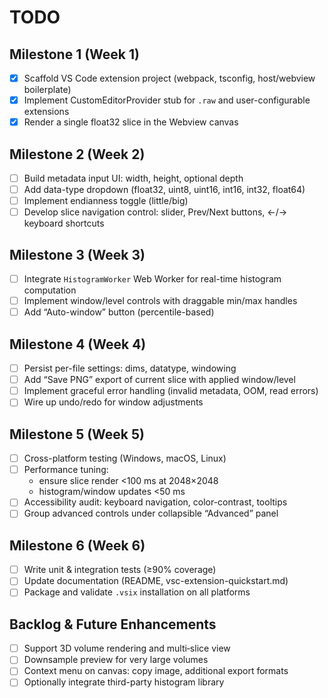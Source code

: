 # TODO

## Milestone 1 (Week 1)
- [x] Scaffold VS Code extension project (webpack, tsconfig, host/webview boilerplate)
- [x] Implement CustomEditorProvider stub for `.raw` and user-configurable extensions
- [x] Render a single float32 slice in the Webview canvas

## Milestone 2 (Week 2)
- [ ] Build metadata input UI: width, height, optional depth
- [ ] Add data-type dropdown (float32, uint8, uint16, int16, int32, float64)
- [ ] Implement endianness toggle (little/big)
- [ ] Develop slice navigation control: slider, Prev/Next buttons, ←/→ keyboard shortcuts

## Milestone 3 (Week 3)
- [ ] Integrate `HistogramWorker` Web Worker for real-time histogram computation
- [ ] Implement window/level controls with draggable min/max handles
- [ ] Add “Auto-window” button (percentile-based)

## Milestone 4 (Week 4)
- [ ] Persist per-file settings: dims, datatype, windowing
- [ ] Add “Save PNG” export of current slice with applied window/level
- [ ] Implement graceful error handling (invalid metadata, OOM, read errors)
- [ ] Wire up undo/redo for window adjustments

## Milestone 5 (Week 5)
- [ ] Cross-platform testing (Windows, macOS, Linux)
- [ ] Performance tuning: 
  - ensure slice render <100 ms at 2048×2048  
  - histogram/window updates <50 ms  
- [ ] Accessibility audit: keyboard navigation, color-contrast, tooltips
- [ ] Group advanced controls under collapsible “Advanced” panel

## Milestone 6 (Week 6)
- [ ] Write unit & integration tests (≥90% coverage)
- [ ] Update documentation (README, vsc-extension-quickstart.md)
- [ ] Package and validate `.vsix` installation on all platforms

## Backlog & Future Enhancements
- [ ] Support 3D volume rendering and multi‐slice view
- [ ] Downsample preview for very large volumes
- [ ] Context menu on canvas: copy image, additional export formats
- [ ] Optionally integrate third-party histogram library
